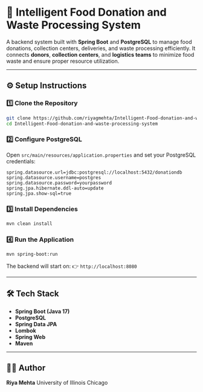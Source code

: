 # 🥗 Intelligent Food Donation and Waste Processing System

A backend system built with **Spring Boot** and **PostgreSQL** to manage food donations, collection centers, deliveries, and waste processing efficiently.
It connects **donors**, **collection centers**, and **logistics teams** to minimize food waste and ensure proper resource utilization.

---

## ⚙️ Setup Instructions

### 1️⃣ Clone the Repository

```bash
git clone https://github.com/riyagmehta/Intelligent-Food-donation-and-waste-processing-system.git
cd Intelligent-Food-donation-and-waste-processing-system
```

### 2️⃣ Configure PostgreSQL

Open `src/main/resources/application.properties` and set your PostgreSQL credentials:

```
spring.datasource.url=jdbc:postgresql://localhost:5432/donationdb
spring.datasource.username=postgres
spring.datasource.password=yourpassword
spring.jpa.hibernate.ddl-auto=update
spring.jpa.show-sql=true
```

### 3️⃣ Install Dependencies

```bash
mvn clean install
```

### 4️⃣ Run the Application

```bash
mvn spring-boot:run
```

The backend will start on:
👉 `http://localhost:8080`

---



## 🛠️ Tech Stack

* **Spring Boot (Java 17)**
* **PostgreSQL**
* **Spring Data JPA**
* **Lombok**
* **Spring Web**
* **Maven**

---

## 👩‍💻 Author

**Riya Mehta**
University of Illinois Chicago
